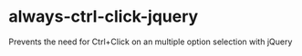 # always-ctrl-click-jquery
Prevents the need for Ctrl+Click on an multiple option selection with jQuery
